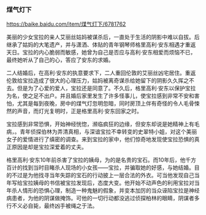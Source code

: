 ### 煤气灯下
https://baike.baidu.com/item/煤气灯下/6781762

美丽的少女宝拉的亲人艾丽丝姑妈被谋杀后，一直处于生活的阴影中难以自拔。后继承了姑妈的大笔遗产，并与潇洒、体贴的青年钢琴师格里高利·安东相遇才重返天日。宝拉的内心脆弱而敏感，她曾为自己是否应与高利·安东相爱而烦恼不已，最终她听从了自己的心，答应了安东的求婚。

二人结婚后，在高利·安东的执意要求下，二人重回伦敦的艾丽丝凶宅居住。重返伦敦给宝拉造成了很大的心理压力，姑妈被离奇谋杀给她留下的阴影久久挥之不去。但是为了心爱的爱人，宝拉还是同意了。不久后，格里高利·安东以保护宝拉为名，使之足不出户。并且婚后家里发生了许多怪事儿，使宝拉感到非常不安和害怕，尤其是每到夜晚，房中的煤气灯忽明忽暗，同时房顶上伴有奇怪的令人毛骨悚然的声音，而灯光复明时，正是格里高利·安东回家之时。

宝拉感到非常恐惧，开始神经恍惚，濒临疯狂的边缘，但安东却说是她精神上有毛病，。青年侦探伯林为弄清真相，与深谙宝拉不幸转变的史翠特小姐，对这个美丽女子的爱情进行了缜密的调查。来到宝拉的家中，他们惊奇地发现使宝拉恐惧的真正原因是却是宝拉深爱着的丈夫。

格里高利·安东10年前杀害了宝拉的姨母，为的是名贵的宝石。而10年后，他千方百计的找到当时目睹杀人现场的小女孩——宝拉，并骗取她的好感，与她结婚。目的不过是为他找寻当年失踪的宝石的行动披上一层合法的外衣。可当他发现自己当年写给宝拉姨母的书信被宝拉发现后，态度大变。他开始不动声色的利用宝拉对当年杀人情形的恐惧心理，制造一种鬼魅的假象，并变本加厉的当众诬陷宝拉是神经病患者，为他的阴谋做掩饰。可他的一切行动都没逃过侦探柏林的眼睛，阴谋者多行不义必自毙，最终凶手被绳之于法。
